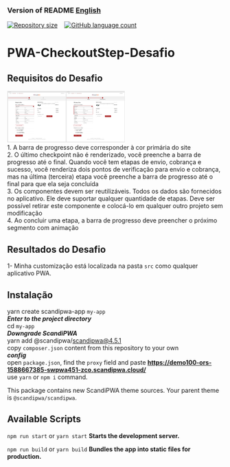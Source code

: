 ### Version of README [English](./README-en.md)

<div style="display: flex; gap:1rem;">
<a href="#">
<img alt="Repository size" src="https://img.shields.io/github/repo-size/GusRot/PWA-Challenge">
</a>
<a href="#">
<img alt="GitHub language count" src="https://img.shields.io/github/languages/count/GusRot/PWA-Challenge?color=%2304D361">
</a>
</div>

# PWA-CheckoutStep-Desafio

## Requisitos do Desafio

<div>
    <img style="height: 120px" src="images/challengeRequisites.png">
</div>
1. A barra de progresso deve corresponder à cor primária do site <br>
2. O último checkpoint não é renderizado, você preenche a barra de progresso até o final. Quando você tem etapas de envio, cobrança e sucesso, você renderiza dois pontos de verificação para envio e cobrança, mas na última (terceira) etapa você preenche a barra de progresso até o final para que ela seja concluída <br>
3. Os componentes devem ser reutilizáveis. Todos os dados são fornecidos no aplicativo. Ele deve suportar qualquer quantidade de etapas. Deve ser possível retirar este componente e colocá-lo em qualquer outro projeto sem modificação <br>
4. Ao concluir uma etapa, a barra de progresso deve preencher o próximo segmento com animação <br>

## Resultados do Desafio

1- Minha customização está localizada na pasta `src` como qualquer aplicativo PWA.

<!-- [![Watch the video](https://img.youtube.com/vi/KTequZCtP1c/maxresdefault.jpg)](https://youtu.be/KTequZCtP1c) -->

## Instalação

yarn create scandipwa-app `my-app` <br>
***Enter to the project directory*** <br>
cd `my-app` <br>
***Downgrade ScandiPWA*** <br>
yarn add @scandipwa/scandipwa@4.5.1 <br>
copy `composer.json` content from this repository to your own <br>
***config*** <br>
open `package.json`, find the `proxy` field and paste **<https://demo100-ors-1588667385-swpwa451-zco.scandipwa.cloud/>** <br>
use `yarn` or `npm i` command.

This package contains new ScandiPWA theme sources. Your parent theme is `@scandipwa/scandipwa`.

## Available Scripts

`npm run start` or `yarn start`
**Starts the development server.**

`npm run build` or `yarn build`
**Bundles the app into static files for production.**
